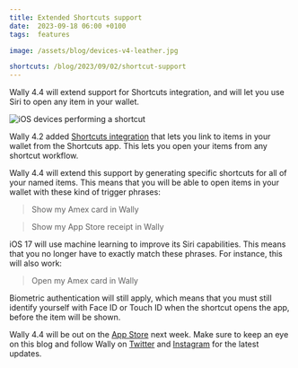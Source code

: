 ```yaml
---
title: Extended Shortcuts support
date:  2023-09-18 06:00 +0100
tags:  features

image: /assets/blog/devices-v4-leather.jpg

shortcuts: /blog/2023/09/02/shortcut-support
---
```


Wally 4.4 will extend support for Shortcuts integration, and will let you use Siri to open any item in your wallet.

![iOS devices performing a shortcut]({{page.image}})

Wally 4.2 added [Shortcuts integration]({{page.shortcuts}}) that lets you link to items in your wallet from the Shortcuts app. This lets you open your items from any shortcut workflow.

Wally 4.4 will extend this support by generating specific shortcuts for all of your named items. This means that you will be able to open items in your wallet with these kind of trigger phrases:

> Show my Amex card in Wally

> Show my App Store receipt in Wally

iOS 17 will use machine learning to improve its Siri capabilities. This means that you no longer have to exactly match these phrases. For instance, this will also work:

> Open my Amex card in Wally

Biometric authentication will still apply, which means that you must still identify yourself with Face ID or Touch ID when the shortcut opens the app, before the item will be shown.

Wally 4.4 will be out on the [App Store]({{site.appstore_url}}) next week. Make sure to keep an eye on this blog and follow Wally on [Twitter]({{site.twitter_url}}) and [Instagram]({{site.instagram_url}}) for the latest updates.